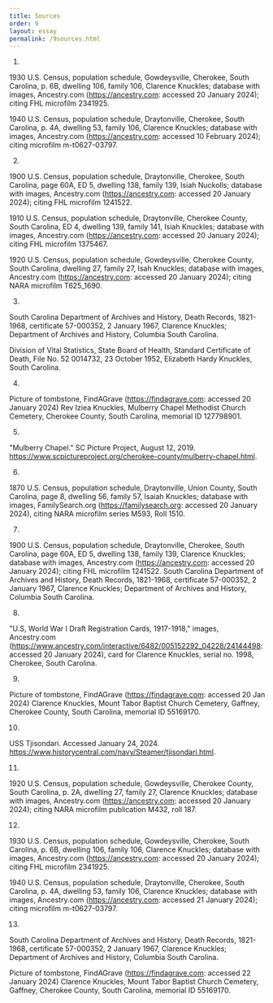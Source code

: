 ```yaml
---
title: Sources
order: 9
layout: essay
permalink: /9sources.html
---
```


1.

1930 U.S. Census, population schedule, Gowdeysville, Cherokee, South Carolina, p. 6B, dwelling 106, family 106, Clarence Knuckles; database with images, Ancestry.com (https://ancestry.com: accessed 20 January 2024); citing FHL microfilm 2341925. 

1940 U.S. Census, population schedule, Draytonville, Cherokee, South Carolina, p. 4A, dwelling 53, family 106, Clarence Knuckles; database with images, Ancestry.com (https://ancestry.com: accessed 10 February 2024); citing microfilm m-t0627-03797.

2.

1900 U.S. Census, population schedule, Draytonville, Cherokee, South Carolina, page 60A, ED 5, dwelling 138, family 139, Isiah Nuckolls; database with images, Ancestry.com (https://ancestry.com: accessed 20 January 2024); citing FHL microfilm 1241522. 

1910 U.S. Census, population schedule, Draytonville, Cherokee County, South Carolina, ED 4, dwelling 139, family 141, Isiah Knuckles; database with images, Ancestry.com (https://ancestry.com: accessed 20 January 2024); citing FHL microfilm 1375467. 

1920 U.S. Census, population schedule, Gowdeysville, Cherokee County, South Carolina, dwelling 27, family 27, Isah Knuckles; database with images, Ancestry.com (https://ancestry.com: accessed 20 January 2024); citing NARA microfilm T625_1690.

3.

South Carolina Department of Archives and History, Death Records, 1821-1968, certificate 57-000352, 2 January 1967, Clarence Knuckles; Department of Archives and History, Columbia South Carolina. 

Division of Vital Statistics, State Board of Health, Standard Certificate of Death, File No. 52 0014732, 23 October 1952, Elizabeth Hardy Knuckles, South Carolina.

4.

Picture of tombstone, FindAGrave (https://findagrave.com: accessed 20 January 2024) Rev Iziea Knuckles, Mulberry Chapel Methodist Church Cemetery, Cherokee County, South Carolina, memorial ID 127798901.

5.

"Mulberry Chapel." SC Picture Project, August 12, 2019. https://www.scpictureproject.org/cherokee-county/mulberry-chapel.html.

6.

1870 U.S. Census, population schedule, Draytonville, Union County, South Carolina, page 8, dwelling 56, family 57, Isaiah Knuckles; database with images, FamilySearch.org (https://familysearch.org: accessed 20 January 2024), citing NARA microfilm series M593, Roll 1510.

7.

1900 U.S. Census, population schedule, Draytonville, Cherokee, South Carolina, page 60A, ED 5, dwelling 138, family 139, Clarence Knuckles; database with images, Ancestry.com (https://ancestry.com: accessed 20 January 2024); citing FHL microfilm 1241522. South Carolina Department of Archives and History, Death Records, 1821-1968, certificate 57-000352, 2 January 1967, Clarence Knuckles; Department of Archives and History, Columbia South Carolina.

8.

"U.S, World War I Draft Registration Cards, 1917-1918," images, Ancestry.com (https://www.ancestry.com/interactive/6482/005152292_04228/24144498: accessed 20 January 2024), card for Clarence Knuckles, serial no. 1998, Cherokee, South Carolina.

9.

Picture of tombstone, FindAGrave (https://findagrave.com: accessed 20  Jan 2024) Clarence Knuckles, Mount Tabor Baptist Church Cemetery, Gaffney, Cherokee County, South Carolina, memorial ID 55169170.

10.

USS Tjisondari. Accessed January 24, 2024. https://www.historycentral.com/navy/Steamer/tjisondari.html.

11.

1920 U.S. Census, population schedule, Gowdeysville, Cherokee County, South Carolina, p. 2A, dwelling 27, family 27, Clarence Knuckles; database with images, Ancestry.com (https://ancestry.com: accessed 20 January 2024); citing NARA microfilm publication M432, roll 187.

12.

1930 U.S. Census, population schedule, Gowdeysville, Cherokee, South Carolina, p. 6B, dwelling 106, family 106, Clarence Knuckles; database with images, Ancestry.com (https://ancestry.com: accessed 20 January 2024); citing FHL microfilm 2341925. 

1940 U.S. Census, population schedule, Draytonville, Cherokee, South Carolina, p. 4A, dwelling 53, family 106, Clarence Knuckles; database with images, Ancestry.com (https://ancestry.com: accessed 21 January 2024); citing microfilm m-t0627-03797.

13.

South Carolina Department of Archives and History, Death Records, 1821-1968, certificate 57-000352, 2 January 1967, Clarence Knuckles; Department of Archives and History, Columbia South Carolina. 

Picture of tombstone, FindAGrave (https://findagrave.com: accessed 22 January 2024) Clarence Knuckles, Mount Tabor Baptist Church Cemetery, Gaffney, Cherokee County, South Carolina, memorial ID 55169170.
